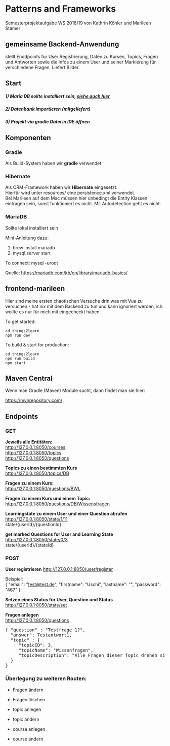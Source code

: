 # Patterns and Frameworks

Semesterprojektaufgabe WS 2018/19 von Kathrin Köhler und Marileen Stamer

## gemeinsame Backend-Anwendung

stellt Enddpoints für User Registrierung, Daten zu Kursen, Topics, Fragen und Antworten sowie die Infos zu einem User 
und seiner Markierung für verschiedene Fragen. Liefert Bilder.


## Start

##### 1) Maria DB sollte installiert sein, [siehe auch hier](#mariaDB)
##### 2) Datenbank importieren (mitgeliefert)
##### 3) Projekt via gradle Datei in IDE öffnen

## Komponenten

### Gradle

Als Build-System haben wir **gradle** verwendet

### Hibernate

Als ORM-Framework haben wir **Hibernate** eingesetzt.   
Hierfür wird unter resources/ eine persistence.xml verwendet.   
Bei Marileen auf dem Mac müssen hier unbedingt die Entity Klassen eintragen sein, sonst funktioniert es nicht.
Mit Autodetection geht es nicht.

### MariaDB
<a name="mariaDB" id="mariaDB"></a>

Sollte lokal installiert sein

Mini-Anleitung dazu:   
1) brew install mariadb
2) mysql.server start

To connect:
    mysql -uroot

Quelle: 
https://mariadb.com/kb/en/library/mariadb-basics/


## frontend-marileen

Hier sind meine ersten chaotischen Versuche drin was mit Vue zu versuchen - hat nix mit dem Backend zu tun und kann ignoriert werden, ich wollte es nur für mich mit eingecheckt haben.

 To get started:

    cd things2learn
    npm run dev

  To build & start for production:

    cd things2learn
    npm run build
    npm start


## Maven Central

Wenn man Gradle (Maven) Module sucht, dann findet man sie hier:

https://mvnrepository.com/

## Endpoints

### GET

**Jeweils alle Entitäten:**  
http://127.0.0.1:8050/courses   
http://127.0.0.1:8050/topics    
http://127.0.0.1:8050/questions

**Topics zu einen bestimmten Kurs**     
http://127.0.0.1:8050/topics/DB

**Fragen zu einem Kurs:**   
http://127.0.0.1:8050/questions/BWL

**Fragen zu einem Kurs und einem Topic:**       
http://127.0.0.1:8050/questions/DB/Wissensfragen

**Learningstate zu einem User und einer Question abrufen**
http://127.0.0.1:8050/state/1/11   
state/{userId}/{questionId}

**get marked Questions for User and Learning State**
http://127.0.0.1:8050/state/0/3    
state/{userId}/{stateId}

### POST

**User registrieren**
http://127.0.0.1:8050/user/register

Beispiel:   
{
  "email": "test@test.de",
  "firstname": "Uschi",
  "lastname": "",
  "password": "467"
}

**Setzen eines Status für User, Question und Status**
http://127.0.0.1:8050/state/set

**Fragen anlegen**  
http://127.0.0.1:8050/questions

<pre>
{ "question" : "Testfrage 1?",
  "answer": Testantwort1,
  "topic" : {
     "topicID": 3,
     "topicName": "Wissenfragen",
     "topicDescription": "Alle Fragen dieser Topic drehen sich um Datenbanken"
  }
}
</pre>


### Überlegung zu weiteren Routen:

* Fragen ändern
* Fragen löschen

* topic anlegen
* topic ändern
    
* course anlegen
* course ändern
